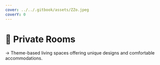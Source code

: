 ```yaml
---
cover: ../../.gitbook/assets/ZZo.jpeg
coverY: 0
---
```


# 📍 Private Rooms

→ Theme-based living spaces offering unique designs and comfortable accommodations.
